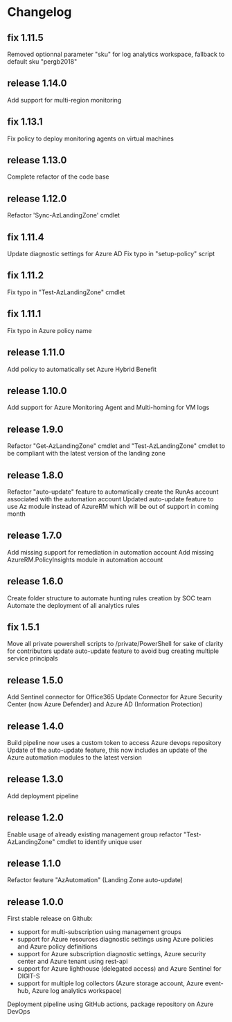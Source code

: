 # Changelog

## fix 1.11.5
Removed optionnal parameter "sku" for log analytics workspace, fallback to default sku "pergb2018"
## release 1.14.0
Add support for multi-region monitoring
## fix 1.13.1
Fix policy to deploy monitoring agents on virtual machines
## release 1.13.0
Complete refactor of the code base
## release 1.12.0
Refactor 'Sync-AzLandingZone' cmdlet
## fix 1.11.4
Update diagnostic settings for Azure AD
Fix typo in "setup-policy" script
## fix 1.11.2
Fix typo in "Test-AzLandingZone" cmdlet
## fix 1.11.1
Fix typo in Azure policy name
## release 1.11.0
Add policy to automatically set Azure Hybrid Benefit
## release 1.10.0
Add support for Azure Monitoring Agent and Multi-homing for VM logs
## release 1.9.0
Refactor "Get-AzLandingZone" cmdlet and "Test-AzLandingZone" cmdlet to be compliant with the latest version of the landing zone
## release 1.8.0
Refactor "auto-update" feature to automatically create the RunAs account associated with the automation account
Updated auto-update feature to use Az module instead of AzureRM which will be out of support in coming month
## release 1.7.0
Add missing support for remediation in automation account
Add missing AzureRM.PolicyInsights module in automation account
## release 1.6.0
Create folder structure to automate hunting rules creation by SOC team
Automate the deployment of all analytics rules
## fix 1.5.1
Move all private powershell scripts to /private/PowerShell for sake of clarity for contributors
update auto-update feature to avoid bug creating multiple service principals
## release 1.5.0
Add Sentinel connector for Office365
Update Connector for Azure Security Center (now Azure Defender) and Azure AD (Information Protection)
## release 1.4.0
Build pipeline now uses a custom token to access Azure devops repository
Update of the auto-update feature, this now includes an update of the Azure automation modules to the latest version
## release 1.3.0
Add deployment pipeline
## release 1.2.0
Enable usage of already existing management group
refactor "Test-AzLandingZone" cmdlet to identify unique user
## release 1.1.0
Refactor feature "AzAutomation" (Landing Zone auto-update)
## release 1.0.0
First stable release on Github:
- support for multi-subscription using management groups
- support for Azure resources diagnostic settings using Azure policies and Azure policy definitions
- support for Azure subscription diagnostic settings, Azure security center and Azure tenant using rest-api
- support for Azure lighthouse (delegated access) and Azure Sentinel for DIGIT-S
- support for multiple log collectors (Azure storage account, Azure event-hub, Azure log analytics workspace)

Deployment pipeline using GitHub actions, package repository on Azure DevOps
